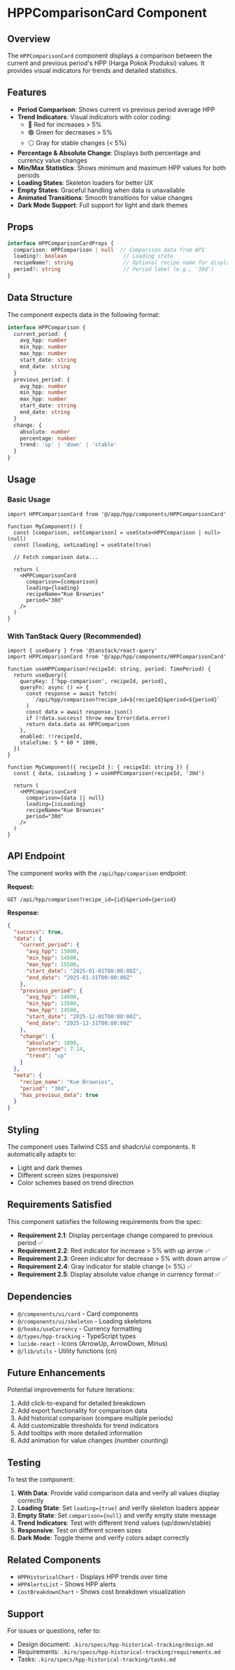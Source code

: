 # HPPComparisonCard Component

## Overview

The `HPPComparisonCard` component displays a comparison between the current and previous period's HPP (Harga Pokok Produksi) values. It provides visual indicators for trends and detailed statistics.

## Features

- **Period Comparison**: Shows current vs previous period average HPP
- **Trend Indicators**: Visual indicators with color coding:
  - 🔴 Red for increases > 5%
  - 🟢 Green for decreases > 5%
  - ⚪ Gray for stable changes (< 5%)
- **Percentage & Absolute Change**: Displays both percentage and currency value changes
- **Min/Max Statistics**: Shows minimum and maximum HPP values for both periods
- **Loading States**: Skeleton loaders for better UX
- **Empty States**: Graceful handling when data is unavailable
- **Animated Transitions**: Smooth transitions for value changes
- **Dark Mode Support**: Full support for light and dark themes

## Props

```typescript
interface HPPComparisonCardProps {
  comparison: HPPComparison | null  // Comparison data from API
  loading?: boolean                  // Loading state
  recipeName?: string                // Optional recipe name for display
  period?: string                    // Period label (e.g., '30d')
}
```

## Data Structure

The component expects data in the following format:

```typescript
interface HPPComparison {
  current_period: {
    avg_hpp: number
    min_hpp: number
    max_hpp: number
    start_date: string
    end_date: string
  }
  previous_period: {
    avg_hpp: number
    min_hpp: number
    max_hpp: number
    start_date: string
    end_date: string
  }
  change: {
    absolute: number
    percentage: number
    trend: 'up' | 'down' | 'stable'
  }
}
```

## Usage

### Basic Usage

```tsx
import HPPComparisonCard from '@/app/hpp/components/HPPComparisonCard'

function MyComponent() {
  const [comparison, setComparison] = useState<HPPComparison | null>(null)
  const [loading, setLoading] = useState(true)

  // Fetch comparison data...

  return (
    <HPPComparisonCard
      comparison={comparison}
      loading={loading}
      recipeName="Kue Brownies"
      period="30d"
    />
  )
}
```

### With TanStack Query (Recommended)

```tsx
import { useQuery } from '@tanstack/react-query'
import HPPComparisonCard from '@/app/hpp/components/HPPComparisonCard'

function useHPPComparison(recipeId: string, period: TimePeriod) {
  return useQuery({
    queryKey: ['hpp-comparison', recipeId, period],
    queryFn: async () => {
      const response = await fetch(
        `/api/hpp/comparison?recipe_id=${recipeId}&period=${period}`
      )
      const data = await response.json()
      if (!data.success) throw new Error(data.error)
      return data.data as HPPComparison
    },
    enabled: !!recipeId,
    staleTime: 5 * 60 * 1000,
  })
}

function MyComponent({ recipeId }: { recipeId: string }) {
  const { data, isLoading } = useHPPComparison(recipeId, '30d')

  return (
    <HPPComparisonCard
      comparison={data || null}
      loading={isLoading}
      recipeName="Kue Brownies"
      period="30d"
    />
  )
}
```

## API Endpoint

The component works with the `/api/hpp/comparison` endpoint:

**Request:**
```
GET /api/hpp/comparison?recipe_id={id}&period={period}
```

**Response:**
```json
{
  "success": true,
  "data": {
    "current_period": {
      "avg_hpp": 15000,
      "min_hpp": 14500,
      "max_hpp": 15500,
      "start_date": "2025-01-01T00:00:00Z",
      "end_date": "2025-01-31T00:00:00Z"
    },
    "previous_period": {
      "avg_hpp": 14000,
      "min_hpp": 13500,
      "max_hpp": 14500,
      "start_date": "2025-12-01T00:00:00Z",
      "end_date": "2025-12-31T00:00:00Z"
    },
    "change": {
      "absolute": 1000,
      "percentage": 7.14,
      "trend": "up"
    }
  },
  "meta": {
    "recipe_name": "Kue Brownies",
    "period": "30d",
    "has_previous_data": true
  }
}
```

## Styling

The component uses Tailwind CSS and shadcn/ui components. It automatically adapts to:
- Light and dark themes
- Different screen sizes (responsive)
- Color schemes based on trend direction

## Requirements Satisfied

This component satisfies the following requirements from the spec:

- **Requirement 2.1**: Display percentage change compared to previous period ✅
- **Requirement 2.2**: Red indicator for increase > 5% with up arrow ✅
- **Requirement 2.3**: Green indicator for decrease > 5% with down arrow ✅
- **Requirement 2.4**: Gray indicator for stable change (< 5%) ✅
- **Requirement 2.5**: Display absolute value change in currency format ✅

## Dependencies

- `@/components/ui/card` - Card components
- `@/components/ui/skeleton` - Loading skeletons
- `@/hooks/useCurrency` - Currency formatting
- `@/types/hpp-tracking` - TypeScript types
- `lucide-react` - Icons (ArrowUp, ArrowDown, Minus)
- `@/lib/utils` - Utility functions (cn)

## Future Enhancements

Potential improvements for future iterations:

1. Add click-to-expand for detailed breakdown
2. Add export functionality for comparison data
3. Add historical comparison (compare multiple periods)
4. Add customizable thresholds for trend indicators
5. Add tooltips with more detailed information
6. Add animation for value changes (number counting)

## Testing

To test the component:

1. **With Data**: Provide valid comparison data and verify all values display correctly
2. **Loading State**: Set `loading={true}` and verify skeleton loaders appear
3. **Empty State**: Set `comparison={null}` and verify empty state message
4. **Trend Indicators**: Test with different trend values (up/down/stable)
5. **Responsive**: Test on different screen sizes
6. **Dark Mode**: Toggle theme and verify colors adapt correctly

## Related Components

- `HPPHistoricalChart` - Displays HPP trends over time
- `HPPAlertsList` - Shows HPP alerts
- `CostBreakdownChart` - Shows cost breakdown visualization

## Support

For issues or questions, refer to:
- Design document: `.kiro/specs/hpp-historical-tracking/design.md`
- Requirements: `.kiro/specs/hpp-historical-tracking/requirements.md`
- Tasks: `.kiro/specs/hpp-historical-tracking/tasks.md`

